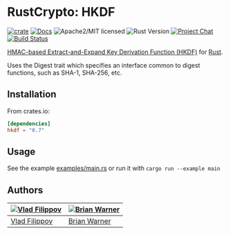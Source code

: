 # RustCrypto: HKDF

[![crate][crate-image]][crate-link]
[![Docs][docs-image]][docs-link]
![Apache2/MIT licensed][license-image]
![Rust Version][rustc-image]
[![Project Chat][chat-image]][chat-link]
[![Build Status][build-image]][build-link]

[HMAC-based Extract-and-Expand Key Derivation Function (HKDF)](https://tools.ietf.org/html/rfc5869) for [Rust](http://www.rust-lang.org/).

Uses the Digest trait which specifies an interface common to digest functions, such as SHA-1, SHA-256, etc.

## Installation

From crates.io:

```toml
[dependencies]
hkdf = "0.7"
```

## Usage

See the example [examples/main.rs](examples/main.rs) or run it with `cargo run --example main`

## Authors

[![Vlad Filippov](https://avatars3.githubusercontent.com/u/128755?s=70)](http://vf.io/) | [![Brian Warner](https://avatars3.githubusercontent.com/u/27146?v=4&s=70)](http://www.lothar.com/blog/) 
---|---
[Vlad Filippov](http://vf.io/) | [Brian Warner](http://www.lothar.com/blog/)

[//]: # (badges)

[crate-image]: https://img.shields.io/crates/v/hkdf.svg
[crate-link]: https://crates.io/crates/hkdf
[docs-image]: https://docs.rs/hkdf/badge.svg
[docs-link]: https://docs.rs/hkdf/
[license-image]: https://img.shields.io/badge/license-Apache2.0/MIT-blue.svg
[rustc-image]: https://img.shields.io/badge/rustc-1.41+-blue.svg
[chat-image]: https://img.shields.io/badge/zulip-join_chat-blue.svg
[chat-link]: https://rustcrypto.zulipchat.com/#narrow/stream/260043-KDFs
[build-image]: https://github.com/RustCrypto/KDFs/workflows/hkdf/badge.svg?branch=master&event=push
[build-link]: https://github.com/RustCrypto/KDFs/actions?query=workflow:hkdf
